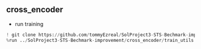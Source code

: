 ## cross_encoder

- run training
```python
! git clone https://github.com/tommyEzreal/SolProject3-STS-Bechmark-improvement/
%run ../SolProject3-STS-Bechmark-improvement/cross_encoder/train_utils.py
```
